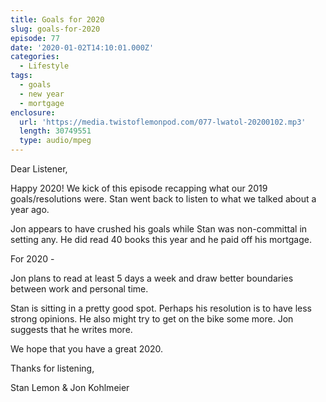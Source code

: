 ```yaml
---
title: Goals for 2020
slug: goals-for-2020
episode: 77
date: '2020-01-02T14:10:01.000Z'
categories:
  - Lifestyle
tags:
  - goals
  - new year
  - mortgage
enclosure:
  url: 'https://media.twistoflemonpod.com/077-lwatol-20200102.mp3'
  length: 30749551
  type: audio/mpeg
---
```


Dear Listener,

Happy 2020! We kick of this episode recapping what our 2019 goals/resolutions were. Stan went back to listen to what we talked about a year ago.

Jon appears to have crushed his goals while Stan was non-committal in setting any. He did read 40 books this year and he paid off his mortgage.

For 2020 -

Jon plans to read at least 5 days a week and draw better boundaries between work and personal time.

Stan is sitting in a pretty good spot. Perhaps his resolution is to have less strong opinions. He also might try to get on the bike some more. Jon suggests that he writes more.

We hope that you have a great 2020.

Thanks for listening,

Stan Lemon & Jon Kohlmeier
